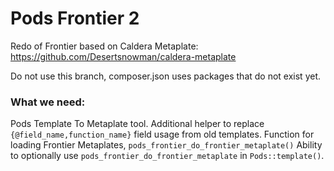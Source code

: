 Pods Frontier 2
===============
Redo of Frontier based on Caldera Metaplate: https://github.com/Desertsnowman/caldera-metaplate

Do not use this branch, composer.json uses packages that do not exist yet.

### What we need:
Pods Template To Metaplate tool.
Additional helper to replace `{@field_name,function_name}` field usage from old templates.
Function for loading Frontier Metaplates, `pods_frontier_do_frontier_metaplate()`
Ability to optionally use `pods_frontier_do_frontier_metaplate` in `Pods::template()`.
